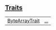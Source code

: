 
[Traits](./core-byte_array-traits.md)
 ---
| | |
|:---|:---|
| [ByteArrayTrait](./core-byte_array-ByteArrayTrait.md) | [...](./core-byte_array-ByteArrayTrait.md) |
